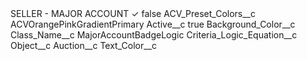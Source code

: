 <?xml version="1.0" encoding="UTF-8"?>
<CustomMetadata xmlns="http://soap.sforce.com/2006/04/metadata" xmlns:xsi="http://www.w3.org/2001/XMLSchema-instance" xmlns:xsd="http://www.w3.org/2001/XMLSchema">
    <label>SELLER - MAJOR ACCOUNT ✓</label>
    <protected>false</protected>
    <values>
        <field>ACV_Preset_Colors__c</field>
        <value xsi:type="xsd:string">ACVOrangePinkGradientPrimary</value>
    </values>
    <values>
        <field>Active__c</field>
        <value xsi:type="xsd:boolean">true</value>
    </values>
    <values>
        <field>Background_Color__c</field>
        <value xsi:nil="true"/>
    </values>
    <values>
        <field>Class_Name__c</field>
        <value xsi:type="xsd:string">MajorAccountBadgeLogic</value>
    </values>
    <values>
        <field>Criteria_Logic_Equation__c</field>
        <value xsi:nil="true"/>
    </values>
    <values>
        <field>Object__c</field>
        <value xsi:type="xsd:string">Auction__c</value>
    </values>
    <values>
        <field>Text_Color__c</field>
        <value xsi:nil="true"/>
    </values>
</CustomMetadata>
